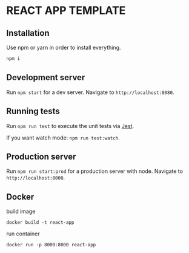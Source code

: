 # REACT APP TEMPLATE

## Installation

Use npm or yarn in order to install everything.

```bash
npm i
```

## Development server

Run `npm start` for a dev server. Navigate to `http://localhost:8080`.

## Running tests

Run `npm run test` to execute the unit tests via [Jest](https://jestjs.io/docs/en/getting-started).

If you want watch mode: `npm run test:watch`.

## Production server

Run `npm run start:prod` for a production server with node. Navigate to `http://localhost:8000`.

## Docker

build image
```docker
docker build -t react-app
```

run container
```
docker run -p 8000:8000 react-app
```
